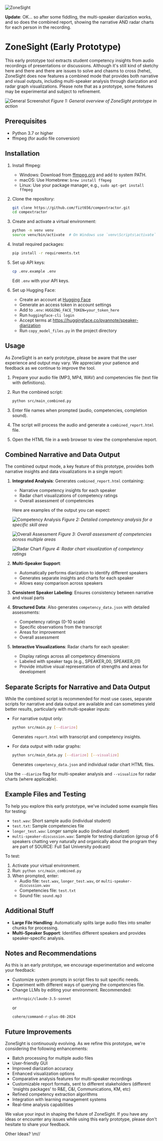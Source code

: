 ![ZoneSight](banner.png)

**Update**: OK... so after some fiddling, the multi-speaker diarization works, and so does the combined report, showing the narrative AND radar charts for each person in the recording.

# ZoneSight (Early Prototype)

This early prototype tool extracts student competency insights from audio recordings of presentations or discussions. Although it's still kind of sketchy here and there and there are issues to solve and chasms to cross (hehe), ZoneSight does now features a combined mode that provides both narrative and visual outputs, including multi-speaker analysis through diarization and radar graph visualizations. Please note that as a prototype, some features may be experimental and subject to refinement.

![General Screenshot](general_screenshot.png)
*Figure 1: General overview of ZoneSight prototype in action*

## Prerequisites

- Python 3.7 or higher
- ffmpeg (for audio file conversion)

## Installation

1. Install ffmpeg:
   - Windows: Download from [ffmpeg.org](https://ffmpeg.org/download.html) and add to system PATH.
   - macOS: Use Homebrew: `brew install ffmpeg`
   - Linux: Use your package manager, e.g., `sudo apt-get install ffmpeg`

2. Clone the repository:
   ```bash
   git clone https://github.com/fizt656/compextractor.git
   cd compextractor
   ```

3. Create and activate a virtual environment:
   ```bash
   python -m venv venv
   source venv/bin/activate  # On Windows use `venv\Scripts\activate`
   ```

4. Install required packages:
   ```bash
   pip install -r requirements.txt
   ```

5. Set up API keys:
   ```bash
   cp .env.example .env
   ```
   Edit `.env` with your API keys.

6. Set up Hugging Face:
   - Create an account at [Hugging Face](https://huggingface.co/)
   - Generate an access token in account settings
   - Add to `.env`: `HUGGING_FACE_TOKEN=your_token_here`
   - Run `huggingface-cli login`
   - Accept terms at https://huggingface.co/pyannote/speaker-diarization
   - Run `copy_model_files.py` in the project directory

## Usage

As ZoneSight is an early prototype, please be aware that the user experience and output may vary. We appreciate your patience and feedback as we continue to improve the tool.

1. Prepare your audio file (MP3, MP4, WAV) and competencies file (text file with definitions).

2. Run the combined script:
   ```bash
   python src/main_combined.py
   ```

3. Enter file names when prompted (audio, competencies, completion sound).

4. The script will process the audio and generate a `combined_report.html` file.

5. Open the HTML file in a web browser to view the comprehensive report.

## Combined Narrative and Data Output

The combined output mode, a key feature of this prototype, provides both narrative insights and data visualizations in a single report:

1. **Integrated Analysis**: Generates `combined_report.html` containing:
   - Narrative competency insights for each speaker
   - Radar chart visualizations of competency ratings
   - Overall assessment of competencies

   Here are examples of the output you can expect:

   ![Competency Analysis](competency_analysis.png)
   *Figure 2: Detailed competency analysis for a specific skill area*

   ![Overall Assessment](overall_assessment.png)
   *Figure 3: Overall assessment of competencies across multiple areas*

   ![Radar Chart](radar_chart.png)
   *Figure 4: Radar chart visualization of competency ratings*

2. **Multi-Speaker Support**: 
   - Automatically performs diarization to identify different speakers
   - Generates separate insights and charts for each speaker
   - Allows easy comparison across speakers

3. **Consistent Speaker Labeling**: Ensures consistency between narrative and visual parts

4. **Structured Data**: Also generates `competency_data.json` with detailed assessments:
   - Competency ratings (0-10 scale)
   - Specific observations from the transcript
   - Areas for improvement
   - Overall assessment

5. **Interactive Visualizations**: Radar charts for each speaker:
   - Display ratings across all competency dimensions
   - Labeled with speaker tags (e.g., SPEAKER_00, SPEAKER_01)
   - Provide intuitive visual representation of strengths and areas for development

## Separate Scripts for Narrative and Data Output

While the combined script is recommended for most use cases, separate scripts for narrative and data output are available and can sometimes yield better results, particularly with multi-speaker inputs:

- For narrative output only:
  ```bash
  python src/main.py [--diarize]
  ```
  Generates `report.html` with transcript and competency insights.

- For data output with radar graphs:
  ```bash
  python src/main_data.py [--diarize] [--visualize]
  ```
  Generates `competency_data.json` and individual radar chart HTML files.

Use the `--diarize` flag for multi-speaker analysis and `--visualize` for radar charts (where applicable).

## Example Files and Testing

To help you explore this early prototype, we've included some example files for testing:
- `test.wav`: Short sample audio (individual student)
- `test.txt`: Sample competencies file
- `longer_test.wav`: Longer sample audio (individual student)
- `multi-speaker-discussion.wav`: Sample for testing diarization (group of 6 speakers chatting very naturally and organically about the program they are part of SOURCE: Full Sail University podcast)

To test:
1. Activate your virtual environment.
2. Run: `python src/main_combined.py`
3. When prompted, enter:
   - Audio file: `test.wav`, `longer_test.wav`, or `multi-speaker-discussion.wav`
   - Competencies file: `test.txt`
   - Sound file: `sound.mp3`

## Additional Stuff

- **Large File Handling**: Automatically splits large audio files into smaller chunks for processing.
- **Multi-Speaker Support**: Identifies different speakers and provides speaker-specific analysis.

## Notes and Recommendations

As this is an early prototype, we encourage experimentation and welcome your feedback:

- Customize system prompts in script files to suit specific needs.
- Experiment with different ways of querying the competencies file.
- Change LLMs by editing your environment. Recommended:
  ```
  anthropic/claude-3.5-sonnet
  ```
  or
  ```
  cohere/command-r-plus-08-2024
  ```

## Future Improvements

ZoneSight is continuously evolving. As we refine this prototype, we're considering the following enhancements:

- Batch processing for multiple audio files
- User-friendly GUI
- Improved diarization accuracy
- Enhanced visualization options
- Comparative analysis features for multi-speaker recordings
- Customizable report formats, sent to different stakeholders (different 'insights packages' to R&E, C&I, Communications, KM, etc)
- Refined competency extraction algorithms
- Integration with learning management systems
- Real-time analysis capabilities

We value your input in shaping the future of ZoneSight. If you have any ideas or encounter any issues while using this early prototype, please don't hesitate to share your feedback.

Other Ideas? \\m//